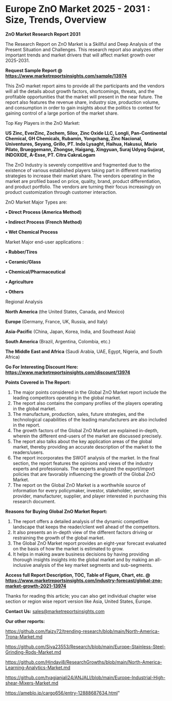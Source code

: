 # Europe ZnO Market 2025 - 2031 : Size, Trends, Overview

<strong>ZnO Market Research Report 2031</strong>

The Research Report on ZnO Market is a Skillful and Deep Analysis of the Present Situation and Challenges. This research report also analyzes other important trends and market drivers that will affect market growth over 2025-2031.

<strong>Request Sample Report @ <a href=https://www.marketreportsinsights.com/sample/13974>https://www.marketreportsinsights.com/sample/13974</a></strong>

This ZnO market report aims to provide all the participants and the vendors will all the details about growth factors, shortcomings, threats, and the profitable opportunities that the market will present in the near future. The report also features the revenue share, industry size, production volume, and consumption in order to gain insights about the politics to contest for gaining control of a large portion of the market share.

Top Key Players in the ZnO Market:

<strong>US Zinc, EverZinc, Zochem, Silox, Zinc Oxide LLC, Longli, Pan-Continental Chemical, GH Chemicals, Rubamin, Yongchang, Zinc Nacional, Univentures, Seyang, Grillo, PT. Indo Lysaght, Haihua, Hakusui, Mario Pilato, Brueggemann, Zhongse, Haigang, Xingyuan, Suraj Udyog Gujarat, INDOXIDE, A-Esse, PT. Citra CakraLogam</strong>

The ZnO Industry is severely competitive and fragmented due to the existence of various established players taking part in different marketing strategies to increase their market share. The vendors operating in the market are profiled based on price, quality, brand, product differentiation, and product portfolio. The vendors are turning their focus increasingly on product customization through customer interaction.

ZnO Market Major Types are:

<strong>• Direct Process (America Method)

• Indirect Process (French Method)

• Wet Chemical Process</strong>

Market Major end-user applications :

<strong>• Rubber/Tires

• Ceramic/Glass

• Chemical/Pharmaceutical

• Agriculture

• Others</strong>

Regional Analysis

</u><strong><b>North America</b></strong> (the United States, Canada, and Mexico)

<strong><b>Europe </b></strong>(Germany, France, UK, Russia, and Italy)

<strong><b>Asia-Pacific</b></strong> (China, Japan, Korea, India, and Southeast Asia)

<strong><b>South America</b></strong> (Brazil, Argentina, Colombia, etc.)

<strong><b>The Middle East and Africa</b></strong> (Saudi Arabia, UAE, Egypt, Nigeria, and South Africa)

<strong>Go For Interesting Discount Here: <a href=https://www.marketreportsinsights.com/discount/13974>https://www.marketreportsinsights.com/discount/13974</a></strong>

<strong>Points Covered in The Report:</strong>
<ol>
  <li>The major points considered in the Global ZnO Market report include the leading competitors operating in the global market.</li>
  <li>The report also contains the company profiles of the players operating in the global market.</li>
  <li>The manufacture, production, sales, future strategies, and the technological capabilities of the leading manufacturers are also included in the report.</li>
  <li>The growth factors of the Global ZnO Market are explained in-depth, wherein the different end-users of the market are discussed precisely.</li>
  <li>The report also talks about the key application areas of the global market, thereby providing an accurate description of the market to the readers/users.</li>
  <li>The report incorporates the SWOT analysis of the market. In the final section, the report features the opinions and views of the industry experts and professionals. The experts analyzed the export/import policies that are favorably influencing the growth of the Global ZnO Market.</li>
  <li>The report on the Global ZnO Market is a worthwhile source of information for every policymaker, investor, stakeholder, service provider, manufacturer, supplier, and player interested in purchasing this research document.</li>
</ol>
<strong>Reasons for Buying Global ZnO Market Report:</strong>

<ol>
  <li>The report offers a detailed analysis of the dynamic competitive landscape that keeps the reader/client well ahead of the competitors.</li>
  <li>It also presents an in-depth view of the different factors driving or restraining the growth of the global market.</li>
  <li>The Global ZnO Market report provides an eight-year forecast evaluated on the basis of how the market is estimated to grow.</li>
  <li>It helps in making aware business decisions by having providing thorough insights insights into the global market and by making an all-inclusive analysis of the key market segments and sub-segments.</li>
</ol>
<strong>Access full Report Description, TOC, Table of Figure, Chart, etc. @ <a href=https://www.marketreportsinsights.com/industry-forecast/global-zno-market-growth-2021-13974>https://www.marketreportsinsights.com/industry-forecast/global-zno-market-growth-2021-13974</a></strong>


Thanks for reading this article; you can also get individual chapter wise section or region wise report version like Asia, United States, Europe.

<strong>Contact Us:</strong>
sales@marketreportsinsights.com

<strong>Our other reports:</strong>

<a href=https://github.com/faizy72/trending-research/blob/main/North-America-Trona-Market.md>https://github.com/faizy72/trending-research/blob/main/North-America-Trona-Market.md</a>

<a href=https://github.com/Siya23553/Research/blob/main/Europe-Stainless-Steel-Grinding-Rods-Market.md>https://github.com/Siya23553/Research/blob/main/Europe-Stainless-Steel-Grinding-Rods-Market.md</a>

<a href=https://github.com/Hindavi8/ResearchGrowths/blob/main/North-America-Learning-Analytics-Market.md>https://github.com/Hindavi8/ResearchGrowths/blob/main/North-America-Learning-Analytics-Market.md</a>

<a href=https://github.com/tyagianjali24/ANJALI/blob/main/Europe-Industrial-High-shear-Mixers-Market.md>https://github.com/tyagianjali24/ANJALI/blob/main/Europe-Industrial-High-shear-Mixers-Market.md</a>

<a href=https://ameblo.jp/cargo656/entry-12888687634.html>https://ameblo.jp/cargo656/entry-12888687634.html</a>"
